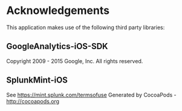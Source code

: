 # Acknowledgements
This application makes use of the following third party libraries:

## GoogleAnalytics-iOS-SDK

Copyright 2009 - 2015 Google, Inc. All rights reserved.

## SplunkMint-iOS

See https://mint.splunk.com/termsofuse
Generated by CocoaPods - http://cocoapods.org
